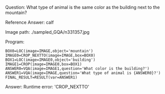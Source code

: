 Question: What type of animal is the same color as the building next to the mountain?

Reference Answer: calf

Image path: ./sampled_GQA/n331357.jpg

Program:

```
BOX0=LOC(image=IMAGE,object='mountain')
IMAGE0=CROP_NEXTTO(image=IMAGE,box=BOX0)
BOX1=LOC(image=IMAGE0,object='building')
IMAGE1=CROP(image=IMAGE0,box=BOX1)
ANSWER0=VQA(image=IMAGE1,question='What color is the building?')
ANSWER1=VQA(image=IMAGE,question='What type of animal is {ANSWER0}?')
FINAL_RESULT=RESULT(var=ANSWER1)
```
Answer: Runtime error: 'CROP_NEXTTO'

